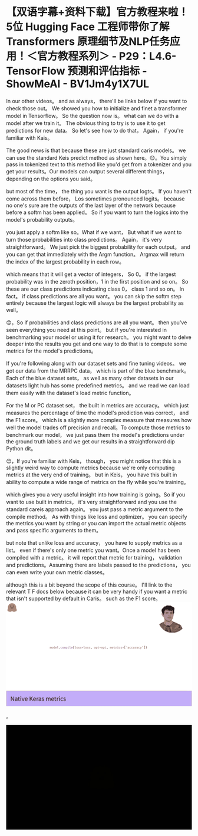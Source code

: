 # 【双语字幕+资料下载】官方教程来啦！5位 Hugging Face 工程师带你了解 Transformers 原理细节及NLP任务应用！＜官方教程系列＞ - P29：L4.6- TensorFlow 预测和评估指标 - ShowMeAI - BV1Jm4y1X7UL

In our other videos。 and as always， there'll be links below if you want to check those out。 We showed you how to initialize and finet a transformer model in Tensorflow。 So the question now is。 what can we do with a model after we train it。 The obvious thing to try is to use it to get predictions for new data。 So let's see how to do that， Again， if you're familiar with Kais。

 The good news is that because these are just standard caris models。 we can use the standard Keis predict method as shown here。😊。You simply pass in tokenized text to this method like you'd get from a tokenizer and you get your results。Our models can output several different things， depending on the options you said。

 but most of the time， the thing you want is the output logts。 If you haven't come across them before， Los sometimes pronounced logits。 because no one's sure are the outputs of the last layer of the network because before a softm has been applied。 So if you want to turn the logics into the model's probability outputs。

 you just apply a softm like so。What if we want， But what if we want to turn those probabilities into class predictions。 Again， it's very straightforward。 We just pick the biggest probability for each output。 and you can get that immediately with the Argm function。 Argmax will return the index of the largest probability in each row。

 which means that it will get a vector of integers， So 0。 if the largest probability was in the zeroth position，1 in the first position and so on。 So these are our class predictions indicating class 0， class 1 and so on。 In fact。 if class predictions are all you want。 you can skip the softm step entirely because the largest logic will always be the largest probability as well。

😊，So if probabilities and class predictions are all you want。 then you've seen everything you need at this point。 but if you're interested in benchmarking your model or using it for research。 you might want to delve deeper into the results you get and one way to do that is to compute some metrics for the model's predictions。

If you're following along with our dataset sets and fine tuning videos。 we got our data from the MRRPC data， which is part of the blue benchmark。Each of the blue dataset sets， as well as many other datasets in our datasets light hub has some predefined metrics。 and we read we can load them easily with the dataset's load metric function。

For the M or PC dataset set， the built in metrics are accuracy。 which just measures the percentage of time the model's prediction was correct， and the F1 score。 which is a slightly more complex measure that measures how well the model trades off precision and recall。To compute those metrics to benchmark our model， we just pass them the model's predictions under the ground truth labels and we get our results in a straightforward dip Python dit。

😊，If you're familiar with Keis， though， you might notice that this is a slightly weird way to compute metrics because we're only computing metrics at the very end of training。 but in Keis， you have this built in ability to compute a wide range of metrics on the fly while you're training。

 which gives you a very useful insight into how training is going。So if you want to use built in metrics， it's very straightforward and you use the standard careis approach again。 you just pass a metric argument to the compile method。 As with things like loss and optimizer。 you can specify the metrics you want by string or you can import the actual metric objects and pass specific arguments to them。

 but note that unlike loss and accuracy， you have to supply metrics as a list。 even if there's only one metric you want。Once a model has been compiled with a metric。 it will report that metric for training， validation and predictions。Assuming there are labels passed to the predictions， you can even write your own metric classes。

 although this is a bit beyond the scope of this course。 I'll link to the relevant T F docs below because it can be very handy if you want a metric that isn't supported by default in Caris。 such as the F1 score。![](img/beadff4afadc3bf0228241989afe4e3f_1.png)

。

![](img/beadff4afadc3bf0228241989afe4e3f_3.png)